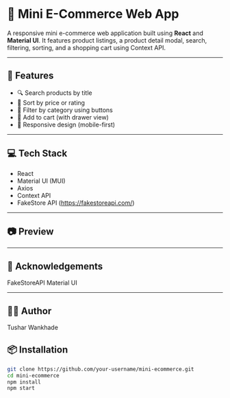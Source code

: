 # 🛒 Mini E-Commerce Web App

A responsive mini e-commerce web application built using **React** and **Material UI**. It features product listings, a product detail modal, search, filtering, sorting, and a shopping cart using Context API.

---

## 🚀 Features

- 🔍 Search products by title
- 🧮 Sort by price or rating
- 📂 Filter by category using buttons
- 🛒 Add to cart (with drawer view)
- 📱 Responsive design (mobile-first)

---

## 💻 Tech Stack

- React
- Material UI (MUI)
- Axios
- Context API
- FakeStore API (https://fakestoreapi.com/)

---

## 📷 Preview



---

## 🙌 Acknowledgements
FakeStoreAPI
Material UI


---

## 🧑‍💻 Author
Tushar Wankhade


## 📦 Installation

```bash
git clone https://github.com/your-username/mini-ecommerce.git
cd mini-ecommerce
npm install
npm start




